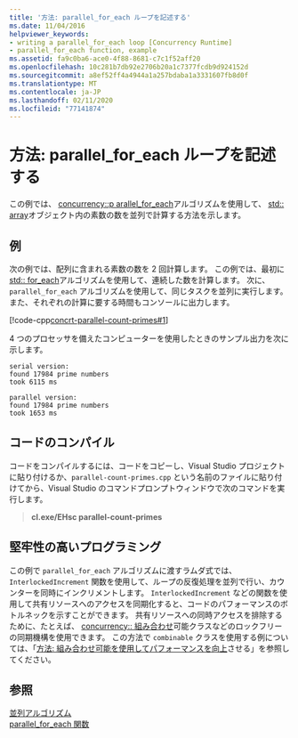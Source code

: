 ```yaml
---
title: '方法: parallel_for_each ループを記述する'
ms.date: 11/04/2016
helpviewer_keywords:
- writing a parallel_for_each loop [Concurrency Runtime]
- parallel_for_each function, example
ms.assetid: fa9c0ba6-ace0-4f88-8681-c7c1f52aff20
ms.openlocfilehash: 10c281b7db92e2706b20a1c7377fcdb9d924152d
ms.sourcegitcommit: a8ef52ff4a4944a1a257bdaba1a3331607fb8d0f
ms.translationtype: MT
ms.contentlocale: ja-JP
ms.lasthandoff: 02/11/2020
ms.locfileid: "77141874"
---
```

# <a name="how-to-write-a-parallel_for_each-loop"></a>方法: parallel_for_each ループを記述する

この例では、 [concurrency::p arallel_for_each](reference/concurrency-namespace-functions.md#parallel_for_each)アルゴリズムを使用して、 [std:: array](../../standard-library/array-class-stl.md)オブジェクト内の素数の数を並列で計算する方法を示します。

## <a name="example"></a>例

次の例では、配列に含まれる素数の数を 2 回計算します。 この例では、最初に[std:: for_each](../../standard-library/algorithm-functions.md#for_each)アルゴリズムを使用して、連続した数を計算します。 次に、`parallel_for_each` アルゴリズムを使用して、同じタスクを並列に実行します。 また、それぞれの計算に要する時間もコンソールに出力します。

[!code-cpp[concrt-parallel-count-primes#1](../../parallel/concrt/codesnippet/cpp/how-to-write-a-parallel-for-each-loop_1.cpp)]

4 つのプロセッサを備えたコンピューターを使用したときのサンプル出力を次に示します。

```Output
serial version:
found 17984 prime numbers
took 6115 ms

parallel version:
found 17984 prime numbers
took 1653 ms
```

## <a name="compiling-the-code"></a>コードのコンパイル

コードをコンパイルするには、コードをコピーし、Visual Studio プロジェクトに貼り付けるか、`parallel-count-primes.cpp` という名前のファイルに貼り付けてから、Visual Studio のコマンドプロンプトウィンドウで次のコマンドを実行します。

> **cl.exe/EHsc parallel-count-primes**

## <a name="robust-programming"></a>堅牢性の高いプログラミング

この例で `parallel_for_each` アルゴリズムに渡すラムダ式では、`InterlockedIncrement` 関数を使用して、ループの反復処理を並列で行い、カウンターを同時にインクリメントします。 `InterlockedIncrement` などの関数を使用して共有リソースへのアクセスを同期化すると、コードのパフォーマンスのボトルネックを示すことができます。 共有リソースへの同時アクセスを排除するために、たとえば、 [concurrency:: 組み合わせ](../../parallel/concrt/reference/combinable-class.md)可能クラスなどのロックフリーの同期機構を使用できます。 この方法で `combinable` クラスを使用する例については、「[方法: 組み合わせ可能を使用してパフォーマンスを向上](../../parallel/concrt/how-to-use-combinable-to-improve-performance.md)させる」を参照してください。

## <a name="see-also"></a>参照

[並列アルゴリズム](../../parallel/concrt/parallel-algorithms.md)<br/>
[parallel_for_each 関数](reference/concurrency-namespace-functions.md#parallel_for_each)
